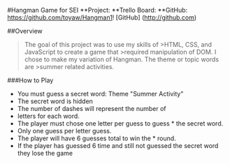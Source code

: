 #Hangman Game for SEI
**Project:
**Trello Board:
**GitHub: https://github.com/toyaw/Hangman1!
[GitHub] (http://github.com)

##Overview
>The goal of this project was to use my skills of >HTML, CSS, and JavaScript to create a game that >required manipulation of DOM. I chose to make my variation of Hangman. The theme or topic words are >summer related activities. 

###How to Play
* You must guess a secret word: Theme "Summer Activity"
* The secret word is hidden
* The number of dashes will represent the number of 
* letters for each word.
* The player must chose one letter per guess to guess * the secret word.
* Only one guess per letter guess.
* The player will have 6 guesses total to win the * round. 
* If the player has guessed 6 time and still not guessed the secret word they lose the game    
